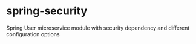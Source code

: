 # spring-security
Spring User microservice module with security dependency and different configuration options